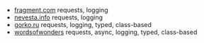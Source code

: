 - [fragment.com](fragment) requests, logging
- [nevesta.info](nevesta_info) requests, logging
- [gorko.ru](gorko) requests, logging, typed, class-based
- [wordsofwonders](words_of_wonders) requests, async, logging, typed, class-based